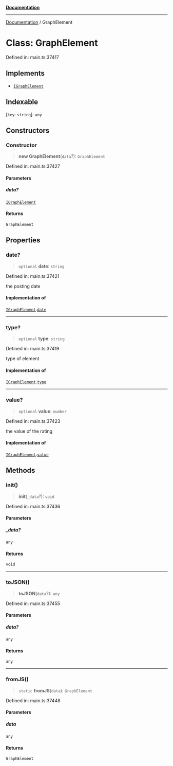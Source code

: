 [**Documentation**](../README.md)

***

[Documentation](../README.md) / GraphElement

# Class: GraphElement

Defined in: main.ts:37417

## Implements

- [`IGraphElement`](../interfaces/IGraphElement.md)

## Indexable

\[`key`: `string`\]: `any`

## Constructors

### Constructor

> **new GraphElement**(`data`?): `GraphElement`

Defined in: main.ts:37427

#### Parameters

##### data?

[`IGraphElement`](../interfaces/IGraphElement.md)

#### Returns

`GraphElement`

## Properties

### date?

> `optional` **date**: `string`

Defined in: main.ts:37421

the posting date

#### Implementation of

[`IGraphElement`](../interfaces/IGraphElement.md).[`date`](../interfaces/IGraphElement.md#date)

***

### type?

> `optional` **type**: `string`

Defined in: main.ts:37419

type of element

#### Implementation of

[`IGraphElement`](../interfaces/IGraphElement.md).[`type`](../interfaces/IGraphElement.md#type)

***

### value?

> `optional` **value**: `number`

Defined in: main.ts:37423

the value of the rating

#### Implementation of

[`IGraphElement`](../interfaces/IGraphElement.md).[`value`](../interfaces/IGraphElement.md#value)

## Methods

### init()

> **init**(`_data`?): `void`

Defined in: main.ts:37436

#### Parameters

##### \_data?

`any`

#### Returns

`void`

***

### toJSON()

> **toJSON**(`data`?): `any`

Defined in: main.ts:37455

#### Parameters

##### data?

`any`

#### Returns

`any`

***

### fromJS()

> `static` **fromJS**(`data`): `GraphElement`

Defined in: main.ts:37448

#### Parameters

##### data

`any`

#### Returns

`GraphElement`
